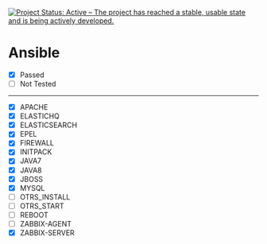 [![Project Status: Active – The project has reached a stable, usable state and is being actively developed.](https://www.repostatus.org/badges/latest/active.svg)](https://www.repostatus.org/#active)
# Ansible
- [x] Passed
- [ ] Not Tested
-------------------
- [x] APACHE
- [x] ELASTICHQ
- [x] ELASTICSEARCH 
- [x] EPEL          
- [x] FIREWALL      
- [x] INITPACK     
- [x] JAVA7         
- [x] JAVA8
- [x] JBOSS
- [x] MYSQL        
- [ ] OTRS_INSTALL
- [ ] OTRS_START
- [ ] REBOOT
- [ ] ZABBIX-AGENT
- [x] ZABBIX-SERVER 
